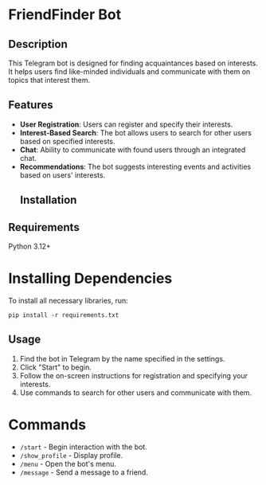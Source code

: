 # FriendFinder Bot
## Description
This Telegram bot is designed for finding acquaintances based on interests. It helps users find like-minded individuals and communicate with them on topics that interest them. 
## Features
- **User Registration**: Users can register and specify their interests. 
- **Interest-Based Search**: The bot allows users to search for other users based on specified interests. 
- **Chat**: Ability to communicate with found users through an integrated chat. 
- **Recommendations**: The bot suggests interesting events and activities based on users' interests. <h2>Installation</h2>
## Requirements
Python 3.12+

# Installing Dependencies
To install all necessary libraries, run:
```
pip install -r requirements.txt
```

## Usage
1. Find the bot in Telegram by the name specified in the settings. 
2. Click "Start" to begin. 
3. Follow the on-screen instructions for registration and specifying your interests. 
4. Use commands to search for other users and communicate with them.
   
# Commands
- `/start` - Begin interaction with the bot.
- `/show_profile` - Display profile.
- `/menu` - Open the bot's menu.
- `/message` - Send a message to a friend.
